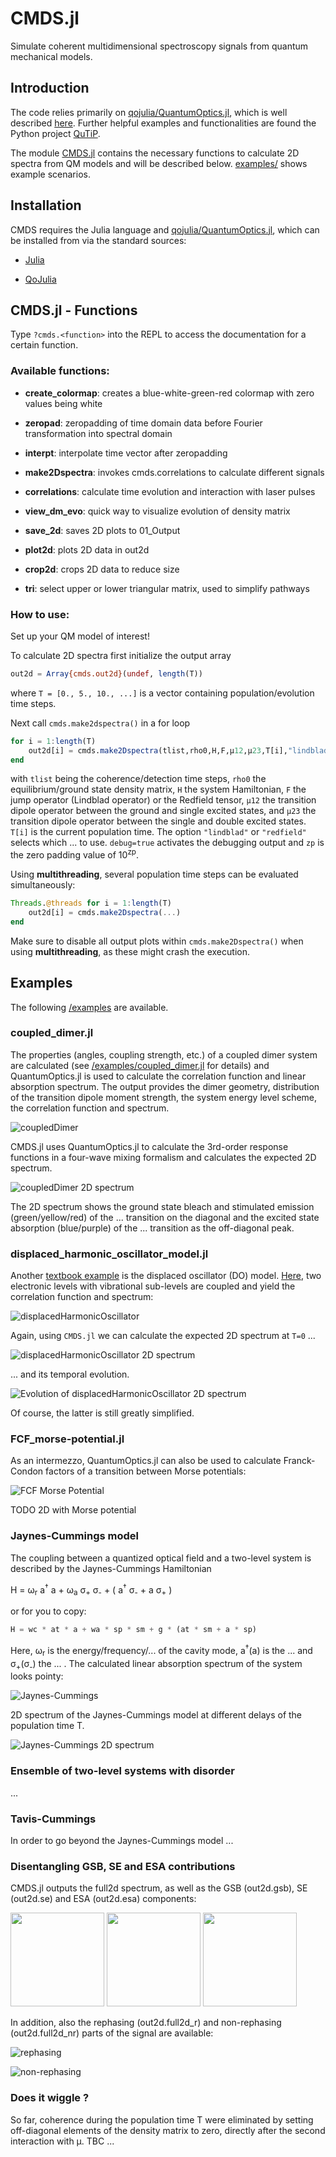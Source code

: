# CMDS.jl

Simulate coherent multidimensional spectroscopy signals from quantum mechanical models.

## Introduction

The code relies primarily on [qojulia/QuantumOptics.jl](https://github.com/qojulia/QuantumOptics.jl), which is well described [here](https://docs.qojulia.org/). Further helpful examples and functionalities are found the Python project [QuTiP](http://qutip.org/).

The module [CMDS.jl](/cmds.jl) contains the necessary functions to calculate 2D spectra from QM models and will be described below. [examples/](/examples) shows example scenarios.

## Installation

CMDS requires the Julia language and [qojulia/QuantumOptics.jl](https://github.com/qojulia/QuantumOptics.jl), which can be installed from via the standard sources:

- [Julia](https://docs.julialang.org/en/v1/manual/getting-started/)

- [QoJulia](https://docs.qojulia.org/installation/)

## CMDS.jl - Functions

Type ``?cmds.<function>`` into the REPL to access the documentation for a certain function.

### Available functions:

- __create_colormap__: creates a blue-white-green-red colormap with zero values being white

- __zeropad__: zeropadding of time domain data before Fourier transformation into spectral domain

- __interpt__: interpolate time vector after zeropadding

- __make2Dspectra__: invokes cmds.correlations to calculate different signals

- __correlations__: calculate time evolution and interaction with laser pulses

- __view_dm_evo__: quick way to visualize evolution of density matrix

- __save_2d__: saves 2D plots to 01_Output

- __plot2d__: plots 2D data in out2d

- __crop2d__: crops 2D data to reduce size

- __tri__: select upper or lower triangular matrix, used to simplify pathways

### How to use:

Set up your QM model of interest!

To calculate 2D spectra first initialize the output array

```julia
out2d = Array{cmds.out2d}(undef, length(T))
```

where `` T = [0., 5., 10., ...] `` is a vector containing population/evolution time steps.

Next call `` cmds.make2dspectra() `` in a for loop

```julia
for i = 1:length(T)
    out2d[i] = cmds.make2Dspectra(tlist,rho0,H,F,μ12,μ23,T[i],"lindblad";debug=false,zp=zp)
end
```

with ``tlist`` being the coherence/detection time steps, ``rho0`` the equilibrium/ground state density matrix, ``H`` the system Hamiltonian, ``F`` the jump operator (Lindblad operator) or the Redfield tensor, ``μ12`` the transition dipole operator between the ground and single excited states, and ``μ23`` the transition dipole operator between the single and double excited states. ``T[i]`` is the current population time. The option ``"lindblad"`` or ``"redfield"`` selects which ... to use. ``debug=true`` activates the debugging output and ``zp`` is the zero padding value of 10<sup>zp</sup>.

Using __multithreading__, several population time steps can be evaluated simultaneously:
```julia
Threads.@threads for i = 1:length(T)
    out2d[i] = cmds.make2Dspectra(...)
end
```
Make sure to disable all output plots within ``cmds.make2Dspectra()`` when using __multithreading__, as these might crash the execution.
## Examples

The following [/examples](/examples) are available.

### coupled_dimer.jl

The properties (angles, coupling strength, etc.) of a coupled dimer system are calculated (see [/examples/coupled_dimer.jl](/examples/coupled_dimer.jl) for details) and QuantumOptics.jl is used to calculate the correlation function and linear absorption spectrum. The output provides the dimer geometry, distribution of the transition dipole moment strength, the system energy level scheme, the correlation function and spectrum.

![coupledDimer](/example_images/coupledDimer.png)

CMDS.jl uses QuantumOptics.jl to calculate the 3rd-order response functions in a four-wave mixing formalism and calculates the expected 2D spectrum.

![coupledDimer 2D spectrum](/example_images/coupledDimer2D.png)

The 2D spectrum shows the ground state bleach and stimulated emission (green/yellow/red) of the ... transition on the diagonal and the excited state absorption (blue/purple) of the ... transition as the off-diagonal peak.

### displaced_harmonic_oscillator_model.jl

Another [textbook example](chem.libretexts.org/Bookshelves/Physical_and_Theoretical_Chemistry_Textbook_Maps/Book%3A_Time_Dependent_Quantum_Mechanics_and_Spectroscopy_(Tokmakoff)/13%3A_Coupling_of_Electronic_and_Nuclear_Motion/13.01%3A_The_Displaced_Harmonic_Oscillator_Model) is the displaced oscillator (DO) model. [Here](examples/displaced_harmonic_oscillator_model.jl), two electronic levels with vibrational sub-levels are coupled and yield the correlation function and spectrum:

![displacedHarmonicOscillator](/example_images/displHarmOsc.png)

Again, using ``CMDS.jl`` we can calculate the expected 2D spectrum at ``T=0`` ...

![displacedHarmonicOscillator 2D spectrum](/example_images/displHarmOsc2D.png)

... and its temporal evolution.

![Evolution of displacedHarmonicOscillator 2D spectrum](/example_images/displHarmOsc2D_new.png)

Of course, the latter is still greatly simplified.

### FCF_morse-potential.jl

As an intermezzo, QuantumOptics.jl can also be used to calculate Franck-Condon factors of a transition between Morse potentials:

![FCF Morse Potential](/example_images/FCfactorsMorsePot.png)

TODO 2D with Morse potential

### Jaynes-Cummings model

The coupling between a quantized optical field and a two-level system is described by the Jaynes-Cummings Hamiltonian

H = ω<sub>r</sub> a<sup>†</sup> a + ω<sub>a</sub> σ<sub>+</sub> σ<sub>-</sub> + ( a<sup>†</sup> σ<sub>-</sub> + a σ<sub>+</sub> )

or for you to copy:

```julia
H = wc * at * a + wa * sp * sm + g * (at * sm + a * sp)
```

Here, ω<sub>r</sub> is the energy/frequency/... of the cavity mode, a<sup>†</sup>(a) is the  ... and σ<sub>+</sub>(σ<sub>-</sub>)  the ... . The calculated linear absorption spectrum of the system looks pointy:

![Jaynes-Cummings](/example_images/JaynesCummingsSpectrum.png)

2D spectrum of the Jaynes-Cummings model at different delays of the population time T.

![Jaynes-Cummings 2D spectrum](/example_images/JaynesCummingsSpectrum2D.png)


### Ensemble of two-level systems with disorder

...

### Tavis-Cummings

In order to go beyond the Jaynes-Cummings model ...

### Disentangling GSB, SE and ESA contributions

CMDS.jl outputs the full2d spectrum, as well as the GSB (out2d.gsb), SE (out2d.se) and ESA (out2d.esa) components:

<!--![GSB](/example_images/coupledDimer_GSB.png)-->

<p float="left">
<img src="/example_images/coupledDimer_GSB.png" width="150"/>
<img src="/example_images/coupledDimer_SE.png" width="150"/>
<img src="/example_images/coupledDimer_ESA.png" width="150"/>
</p>

<!--![SE](/example_images/coupledDimer_SE.png)-->

<!--![ESA](/example_images/coupledDimer_ESA.png)-->

In addition, also the rephasing (out2d.full2d_r) and non-rephasing (out2d.full2d_nr) parts of the signal are available:

![rephasing](example_images/coupledDimer_r.png)

![non-rephasing](example_images/coupledDimer_nr.png)

### Does it wiggle ?

So far, coherence during the population time T were eliminated by setting off-diagonal elements of the density matrix to zero, directly after the second interaction with μ. TBC ...
